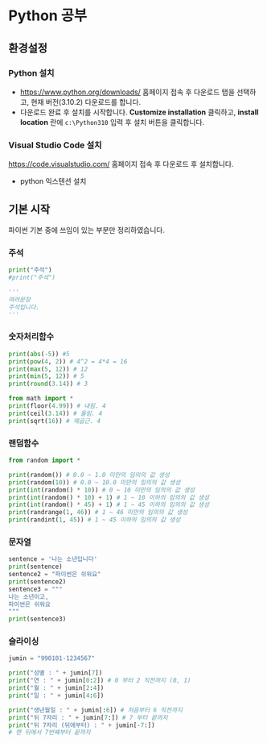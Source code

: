 # Python 공부

## 환경설정

### Python 설치

- https://www.python.org/downloads/ 홈페이지 접속 후 다운로드 탭을 선택하고, 현재 버전(3.10.2) 다운로드를 합니다.
- 다운로드 완료 후 설치를 시작합니다. **Customize installation** 클릭하고, **install location** 란에 `c:\Python310` 입력 후 설치 버튼을 클릭합니다.

### Visual Studio Code 설치

https://code.visualstudio.com/ 홈페이지 접속 후 다운로드 후 설치합니다.

- python 익스텐션 설치

## 기본 시작

파이썬 기본 중에 쓰임이 있는 부분만 정리하였습니다.

### 주석

```py
print("주석")
#print("주석")

'''
여러문장
주석입니다.
'''
```

### 숫자처리함수

```py
print(abs(-5)) #5
print(pow(4, 2)) # 4^2 = 4*4 = 16
print(max(5, 12)) # 12
print(min(5, 12)) # 5
print(round(3.14)) # 3

from math import *
print(floor(4.99)) # 내림. 4
print(ceil(3.14)) # 올림. 4
print(sqrt(16)) # 제곱근. 4
```

### 랜덤함수

```py
from random import *

print(random()) # 0.0 ~ 1.0 미만의 임의의 값 생성
print(random(10)) # 0.0 ~ 10.0 미만의 임의의 값 생성
print(int(random() * 10)) # 0 ~ 10 미만의 임의의 값 생성
print(int(random() * 10) + 1) # 1 ~ 10 이하의 임의의 값 생성
print(int(random() * 45) + 1) # 1 ~ 45 이하의 임의의 값 생성
print(randrange(1, 46)) # 1 ~ 46 미만의 임의의 값 생성
print(randint(1, 45)) # 1 ~ 45 이하의 임의의 값 생성
```

### 문자열

```py
sentence = '나는 소년입니다'
print(sentence)
sentence2 = "파이썬은 쉬워요"
print(sentence2)
sentence3 = """
나는 소년이고,
파이썬은 쉬워요
"""
print(sentence3)
```

### 슬라이싱

```py
jumin = "990101-1234567"

print("성별 : " + jumin[7])
print("연 : " + jumin[0:2]) # 0 부터 2 직전까지 (0, 1)
print("월 : " + jumin[2:4])
print("일 : " + jumin[4:6])

print("생년월일 : " + jumin[:6]) # 처음부터 6 직전까지
print("뒤 7자리 : " + jumin[7:]) # 7 부터 끝까지
print("뒤 7자리 (뒤에부터) : " + jumin[-7:])
# 맨 뒤에서 7번째부터 끝까지
```
